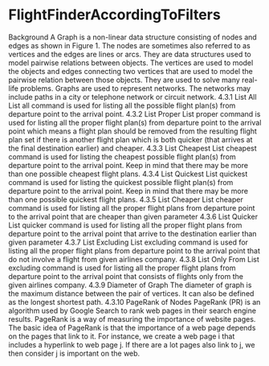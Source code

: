 # FlightFinderAccordingToFilters

Background
A Graph is a non-linear data structure consisting of nodes and edges as shown in Figure 1. The nodes are
sometimes also referred to as vertices and the edges are lines or arcs. They are data structures used to model
pairwise relations between objects. The vertices are used to model the objects and edges connecting two
vertices that are used to model the pairwise relation between those objects. They are used to solve many
real-life problems. Graphs are used to represent networks. The networks may include paths in a city or
telephone network or circuit network.
4.3.1 List All
List all command is used for listing all the possible flight plan(s) from departure point to the arrival point.
4.3.2 List Proper
List proper command is used for listing all the proper flight plan(s) from departure point to the arrival
point which means a flight plan should be removed from the resulting flight plan set if there is another
flight plan which is both quicker (that arrives at the final destination earlier) and cheaper.
4.3.3 List Cheapest
List cheapest command is used for listing the cheapest possible flight plan(s) from departure point to the
arrival point. Keep in mind that there may be more than one possible cheapest flight plans.
4.3.4 List Quickest
List quickest command is used for listing the quickest possible flight plan(s) from departure point to the
arrival point. Keep in mind that there may be more than one possible quickest flight plans.
4.3.5 List Cheaper
List cheaper command is used for listing all the proper flight plans from departure point to the arrival
point that are cheaper than given parameter
4.3.6 List Quicker
List quicker command is used for listing all the proper flight plans from departure point to the arrival
point that arrive to the destination earlier than given parameter
4.3.7 List Excluding
List excluding command is used for listing all the proper flight plans from departure point to the arrival
point that do not involve a flight from given airlines company.
4.3.8 List Only From
List excluding command is used for listing all the proper flight plans from departure point to the arrival
point that consists of flights only from the given airlines company.
4.3.9 Diameter of Graph
The diameter of graph is the maximum distance between the pair of vertices. It can also be defined as the
longest shortest path.
4.3.10 PageRank of Nodes
PageRank (PR) is an algorithm used by Google Search to rank web pages in their search engine results.
PageRank is a way of measuring the importance of website pages. The basic idea of PageRank is that the
importance of a web page depends on the pages that link to it. For instance, we create a web page i that
includes a hyperlink to web page j. If there are a lot pages also link to j, we then consider j is important on
the web.
